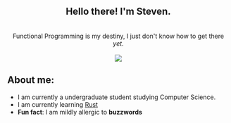 <h2 align=center>Hello there! I'm Steven.</h2>
<p align="center">
    <a><br> Functional Programming is my destiny, I just don't know how to get there <i>yet</i>.</br></a>
    <br> <img align="center" src="https://github-readme-stats.vercel.app/api?username=panda&count_private=true&theme=nord&show_icons=true" /> 
    </br>
</p>


## About me:
- I am currently a undergraduate student studying Computer Science.
- I am currently learning [Rust](https://rust-lang.org)
- **Fun fact**: I am mildly allergic to **buzzwords**
